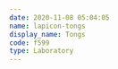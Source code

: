 ```yaml
---
date: 2020-11-08 05:04:05
name: lapicon-tongs
display_name: Tongs
code: f599
type: Laboratory
---
```

